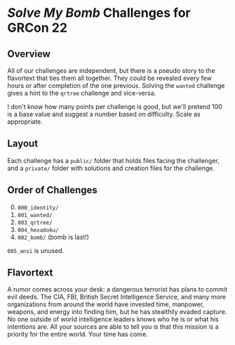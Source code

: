 # *Solve My Bomb* Challenges for GRCon 22

## Overview

All of our challenges are independent, but there is a pseudo story to the flavortext that ties them all together. They could be revealed every few hours or after completion of the one previous. Solving the `wanted` challenge gives a hint to the `qrtree` challenge and vice-versa.

I don't know how many points per challenge is good, but we'll pretend 100 is a base value and suggest a number based on difficulty. Scale as appropriate.

## Layout

Each challenge has a `public/` folder that holds files facing the challenger, and a `private/` folder with solutions and creation files for the challenge.

## Order of Challenges

0. `000_identity/`
1. `001_wanted/`
2. `003_qrtree/`
3. `004_hexadoku/`
4. `002_bomb/` (bomb is last!)

`005_ansi` is unused.

## Flavortext

A rumor comes across your desk: a dangerous terrorist has plans to commit evil deeds. The CIA, FBI, British Secret Intelligence Service, and many more organizations from around the world have invested time, manpower, weapons, and energy into finding him, but he has stealthily evaded capture. No one outside of world intelligence leaders knows who he is or what his intentions are. All your sources are able to tell you is that this mission is a priority for the entire world. Your time has come.
